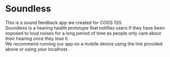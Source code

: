 # Soundless
This is a sound feedback app we created for COGS 120.<br/>
Soundless is a hearing health prototype that notifies users if they have been exposed to loud noises for a long period of time as people only care about their hearing once they lose it. <br/>
We recommend running our app on a mobile device using the link provided above or using your localhost. 

